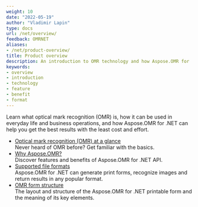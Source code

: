 ```yaml
---
weight: 10
date: "2022-05-19"
author: "Vladimir Lapin"
type: docs
url: /net/overview/
feedback: OMRNET
aliases:
- /net/product-overview/
title: Product overview
description: An introduction to OMR technology and how Aspose.OMR for .NET  can help you use it for your day-to-day business needs.
keywords:
- overview
- introduction
- technology
- feature
- benefit
- format
---
```


Learn what optical mark recognition (OMR) is, how it can be used in everyday life and business operations, and how Aspose.OMR for .NET can help you get the best results with the least cost and effort.

- [Optical mark recognition (OMR) at a glance](/omr/net/omr-technology/)  
  Never heard of OMR before? Get familiar with the basics.
- [Why Aspose.OMR?](/omr/net/features-benefits/)  
  Discover features and benefits of Aspose.OMR for .NET API.
- [Supported file formats](/omr/net/supported-file-formats/)  
  Aspose.OMR for .NET can generate print forms, recognize images and return results in any popular format.
- [OMR form structure](/omr/net/omr-form-structure/)  
  The layout and structure of the Aspose.OMR for .NET printable form and the meaning of its key elements.
